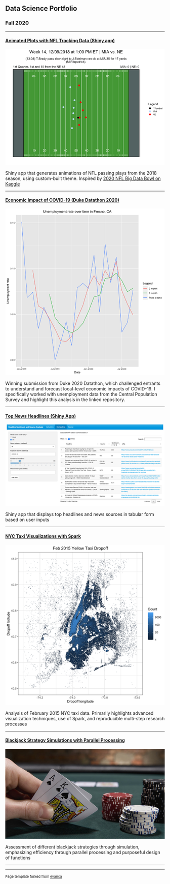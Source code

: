 &nbsp;
## Data Science Portfolio

### Fall 2020 

---

#### [Animated Plots with NFL Tracking Data (Shiny app)](https://github.com/robkravec/NFL-Animations)

<img src="images/NFL_animation.gif?raw=true"/>

Shiny app that generates animations of NFL passing plays from the 2018 season,
using custom-built theme. 
Inspired by [2020 NFL Big Data Bowl on Kaggle](https://www.kaggle.com/c/nfl-big-data-bowl-2020)

---
#### [Economic Impact of COVID-19 (Duke Datathon 2020)](https://github.com/robkravec/2020-Duke-Datathon)

<img src="images/Datathon_Fresno.png?raw=true"/>

Winning submission from Duke 2020 Datathon, which challenged entrants to 
understand and forecast local-level economic impacts of COVID-19. I specifically
worked with unemployment data from the Central Population Survey and highlight
this analysis in the linked repository.

---
#### [Top News Headlines (Shiny App)](https://github.com/robkravec/News-App)

<img src="images/News.png?raw=true"/>

Shiny app that displays top headlines and news sources in tabular form based 
on user inputs

---
#### [NYC Taxi Visualizations with Spark](https://github.com/robkravec/NYC-Taxi-Data)

<img src="images/Yellow_Dropoff.png?raw=true"/>

Analysis of February 2015 NYC taxi data. Primarily highlights advanced 
visualization techniques, use of Spark, and reproducible multi-step research 
processes

---
#### [Blackjack Strategy Simulations with Parallel Processing](https://github.com/robkravec/Blackjack-simulations)

<img src="images/Blackjack.jpg?raw=true"/>

Assessment of different blackjack strategies through simulation, emphasizing
efficiency through parallel processing and purposeful design of functions

---



---
<p style="font-size:11px">Page template forked from <a href="https://github.com/evanca/quick-portfolio">evanca</a></p>

